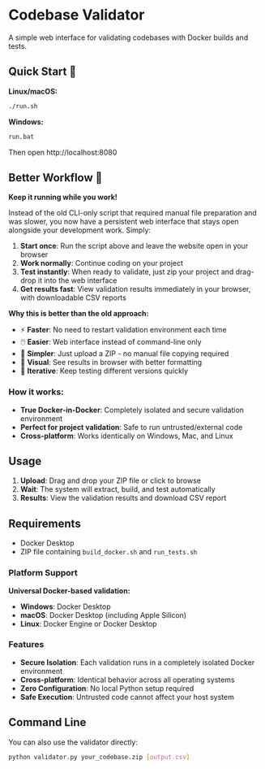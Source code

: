 # Codebase Validator

A simple web interface for validating codebases with Docker builds and tests.

## Quick Start 🚀

**Linux/macOS:**
```bash
./run.sh
```

**Windows:**
```cmd
run.bat
```

Then open http://localhost:8080

## Better Workflow 🔄

**Keep it running while you work!** 

Instead of the old CLI-only script that required manual file preparation and was slower, you now have a persistent web interface that stays open alongside your development work. Simply:

1. **Start once**: Run the script above and leave the website open in your browser
2. **Work normally**: Continue coding on your project 
3. **Test instantly**: When ready to validate, just zip your project and drag-drop it into the web interface
4. **Get results fast**: View validation results immediately in your browser, with downloadable CSV reports

**Why this is better than the old approach:**
- ⚡ **Faster**: No need to restart validation environment each time
- 🖱️ **Easier**: Web interface instead of command-line only
- 📁 **Simpler**: Just upload a ZIP - no manual file copying required
- 👀 **Visual**: See results in browser with better formatting
- 🔄 **Iterative**: Keep testing different versions quickly

### How it works:
- **True Docker-in-Docker**: Completely isolated and secure validation environment
- **Perfect for project validation**: Safe to run untrusted/external code
- **Cross-platform**: Works identically on Windows, Mac, and Linux

## Usage

1. **Upload**: Drag and drop your ZIP file or click to browse
2. **Wait**: The system will extract, build, and test automatically
3. **Results**: View the validation results and download CSV report

## Requirements

- Docker Desktop
- ZIP file containing `build_docker.sh` and `run_tests.sh`

### Platform Support

**Universal Docker-based validation:**
- **Windows**: Docker Desktop
- **macOS**: Docker Desktop (including Apple Silicon)
- **Linux**: Docker Engine or Docker Desktop

### Features

- **Secure Isolation**: Each validation runs in a completely isolated Docker environment
- **Cross-platform**: Identical behavior across all operating systems
- **Zero Configuration**: No local Python setup required
- **Safe Execution**: Untrusted code cannot affect your host system

## Command Line

You can also use the validator directly:
```bash
python validator.py your_codebase.zip [output.csv]
``` 
